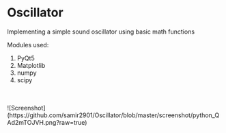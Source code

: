 # Oscillator

Implementing a simple sound oscillator using basic math functions

Modules used:
1. PyQt5
2. Matplotlib
3. numpy
4. scipy
<br>
<br>
![Screenshot](https://github.com/samir2901/Oscillator/blob/master/screenshot/python_QAd2mTOJVH.png?raw=true)
